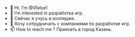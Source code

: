 - 👋 Hi, I’m @0faIse1
- 👀 I’m interested in  разработка игр.
- 🌱 Сейчас я учусь  в колледже.
- 💞️  Хочу сотрудничать с компаниями по разработке игр.
- 📫 How to reach me ? Приехать в город Казань.

<!---
0faIse1/0faIse1 is a ✨ special ✨ repository because its `README.md` (this file) appears on your GitHub profile.
You can click the Preview link to take a look at your changes.
--->
